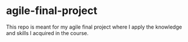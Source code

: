 # agile-final-project
This repo is meant for my agile final project where I apply the knowledge and skills I acquired in the course.
